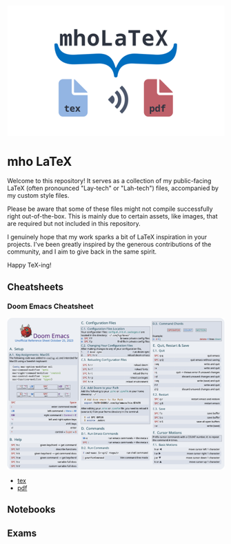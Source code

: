 ![GitHub Banner](/assets/mho_latex.png)
# mho LaTeX

Welcome to this repository! It serves as a collection of my public-facing LaTeX (often pronounced "Lay-tech" or "Lah-tech") files, accompanied by my custom style files.

Please be aware that some of these files might not compile successfully right out-of-the-box. This is mainly due to certain assets, like images, that are required but not included in this repository.

I genuinely hope that my work sparks a bit of LaTeX inspiration in your projects. I've been greatly inspired by the generous contributions of the community, and I aim to give back in the same spirit.

Happy TeX-ing!

## Cheatsheets
### Doom Emacs Cheatsheet
![Doom Emacs Cheatsheet](/assets/latex-cheatsheet-doomEmacs.png)
- [tex](/main/0-reference_emacs_doom.tex)
- [pdf](/main/0-reference_emacs_doom.pdf)
## Notebooks

## Exams

 
